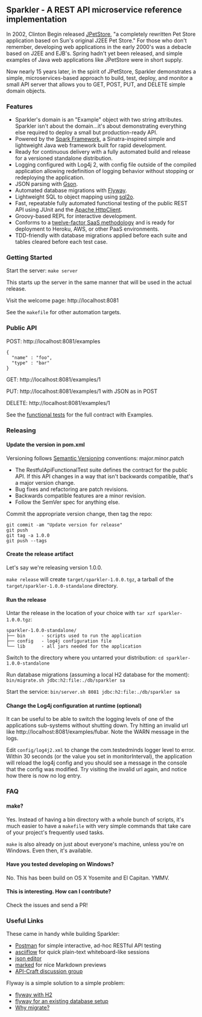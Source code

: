 ## Sparkler - A REST API microservice reference implementation

In 2002, Clinton Begin released [JPetStore](http://www.theserverside.com/news/thread.tss?thread_id=14243), "a completely rewritten Pet Store application based on Sun's original J2EE Pet Store." For those who don't remember, developing web applications in the early 2000's was a debacle based on J2EE and EJB's. Spring hadn't yet been released, and simple examples of Java web applications like JPetStore were in short supply.

Now nearly 15 years later, in the spirit of JPetStore, Sparkler demonstrates a simple, microservices-based approach to build, test, deploy, and monitor a small API server that allows you to GET, POST, PUT, and DELETE simple domain objects.

### Features

* Sparkler's domain is an "Example" object with two string attributes. Sparkler isn't about the domain...it's about demonstrating everything else required to deploy a small but production-ready API.
* Powered by the [Spark Framework](http://sparkjava.com), a Sinatra-inspired simple and lightweight Java web framework built for rapid development.
* Ready for continuous delivery with a fully automated build and release for a versioned standalone distribution.
* Logging configured with Log4j 2, with config file outside of the compiled application allowing redefinition of logging behavior without stopping or redeploying the application.
* JSON parsing with [Gson](https://github.com/google/gson).
* Automated database migrations with [Flyway](flywaydb.org).
* Lightweight SQL to object mapping using [sql2o](http://www.sql2o.org).
* Fast, repeatable fully automated functional testing of the public REST API using JUnit and the [Apache HttpClient](https://hc.apache.org/httpcomponents-client-ga).
* Groovy-based REPL for interactive development.
* Conforms to a [twelve-factor SaaS methodology](http://12factor.net) and is ready for deployment to Heroku, AWS, or other PaaS environments.
* TDD-friendly with database migrations applied before each suite and tables cleared before each test case.

### Getting Started

Start the server: `make server`

This starts up the server in the same manner that will be used in the actual release.

Visit the welcome page: http://localhost:8081

See the `makefile` for other automation targets.

### Public API

POST: http://localhost:8081/examples
```
{
  "name" : "foo",
  "type" : "bar"
}
```

GET: http://localhost:8081/examples/1

PUT: http://localhost:8081/examples/1 with JSON as in POST

DELETE: http://localhost:8081/examples/1

See the [functional tests](./src/test/java/com/testedminds/template/RestfulApiFunctionalTest.java) for the full contract with Examples.


### Releasing

#### Update the version in pom.xml

Versioning follows [Semantic Versioning](http://semver.org) conventions: major.minor.patch

* The RestfulApiFunctionalTest suite defines the contract for the public API. If this API changes in a way that isn't backwards compatible, that's a major version change.
* Bug fixes and refactoring are patch revisions.
* Backwards compatible features are a minor revision.
* Follow the SemVer spec for anything else.

Commit the appropriate version change, then tag the repo:

```
git commit -am "Update version for release"
git push
git tag -a 1.0.0
git push --tags
```

#### Create the release artifact

Let's say we're releasing version 1.0.0.

`make release` will create `target/sparkler-1.0.0.tgz`, a tarball of the `target/sparkler-1.0.0-standalone` directory.

#### Run the release

Untar the release in the location of your choice with `tar xzf sparkler-1.0.0.tgz`:

```
sparkler-1.0.0-standalone/
├── bin      - scripts used to run the application
├── config   - log4j configuration file
└── lib      - all jars needed for the application
```

Switch to the directory where you untarred your distribution: `cd sparkler-1.0.0-standalone`

Run database migrations (assuming a local H2 database for the moment): `bin/migrate.sh jdbc:h2:file:./db/sparkler sa`

Start the service: `bin/server.sh 8081 jdbc:h2:file:./db/sparkler sa`

#### Change the Log4j configuration at runtime (optional)

It can be useful to be able to switch the logging levels of one of the applications sub-systems without shutting down.
Try hitting an invalid url like http://localhost:8081/examples/fubar. Note the WARN message in the logs.

Edit `config/log4j2.xml` to change the com.testedminds logger level to error. Within 30 seconds (or the value you set in monitorInterval), the application will reload the log4j config and you should see a message in the console that the config was modified. Try visiting the invalid url again, and notice how there is now no log entry.

### FAQ

#### make?

Yes. Instead of having a bin directory with a whole bunch of scripts, it's much easier to have a `makefile` with very simple commands that take care of your project's frequently used tasks.

`make` is also already on just about everyone's machine, unless you're on Windows. Even then, it's available.

#### Have you tested developing on Windows?

No. This has been build on OS X Yosemite and El Capitan. YMMV.

#### This is interesting. How can I contribute?

Check the issues and send a PR!

### Useful Links

These came in handy while building Sparkler:

* [Postman](https://www.getpostman.com) for simple interactive, ad-hoc RESTful API testing
* [asciiflow](asciiflow.com) for quick plain-text whiteboard-like sessions
* [json editor](http://www.jsoneditoronline.org)
* [marked](http://marked2app.com) for nice Markdown previews
* [API-Craft discussion group](https://groups.google.com/forum/?fromgroups=#!forum/api-craft)

Flyway is a simple solution to a simple problem:

* [flyway with H2](http://flywaydb.org/documentation/database/h2.html)
* [flyway for an existing database setup](http://flywaydb.org/documentation/existing.html)
* [Why migrate?](http://flywaydb.org/getstarted/why.html)

